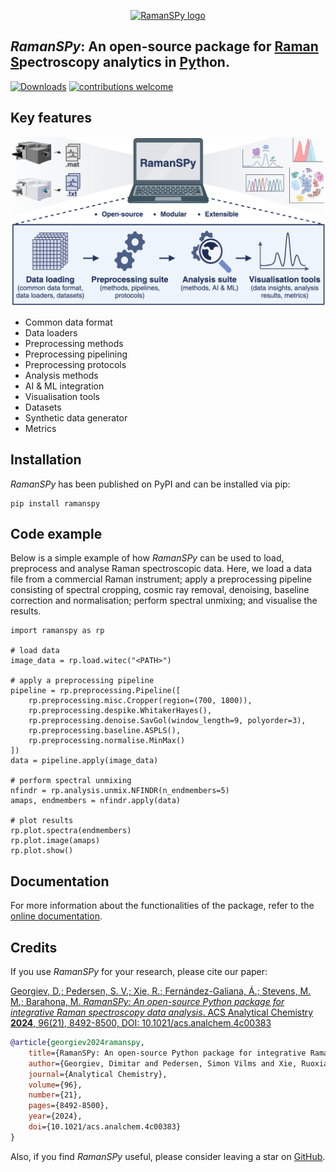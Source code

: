 <p align="center">
  <a href="https://ramanspy.readthedocs.io/">
    <img src="https://github.com/barahona-research-group/RamanSPy/blob/1121738ca4b8b64d938b81eefe32059ac33ace8e/docs/source/images/raman_logo_transparent.png" alt="RamanSPy logo"  width="300">
  </a>
</p>

## *RamanSPy*: An open-source package for <ins>Raman</ins> <ins>S</ins>pectroscopy analytics in <ins>Py</ins>thon.

[![Downloads](https://static.pepy.tech/badge/ramanspy)](https://pepy.tech/project/ramanspy)   [![contributions welcome](https://img.shields.io/badge/contributions-welcome-brightgreen.svg?style=flat)]([https://github.com/dwyl/esta/issues](https://github.com/barahona-research-group/RamanSPy/issues))


## Key features

![Overview of RamanSPy](docs/source/images/ramanspy_graphical_abstract.png)

- Common data format
- Data loaders
- Preprocessing methods
- Preprocessing pipelining
- Preprocessing protocols
- Analysis methods
- AI & ML integration
- Visualisation tools
- Datasets
- Synthetic data generator
- Metrics
  

## Installation

*RamanSPy* has been published on PyPI and can be installed
via pip:

``` console
pip install ramanspy
```

## Code example

Below is a simple example of how *RamanSPy* can be used to
load, preprocess and analyse Raman spectroscopic data. Here, we load a
data file from a commercial Raman instrument; apply a preprocessing
pipeline consisting of spectral cropping, cosmic ray removal, denoising,
baseline correction and normalisation; perform spectral unmixing; and
visualise the results.

``` 
import ramanspy as rp

# load data
image_data = rp.load.witec("<PATH>")

# apply a preprocessing pipeline
pipeline = rp.preprocessing.Pipeline([
    rp.preprocessing.misc.Cropper(region=(700, 1800)),
    rp.preprocessing.despike.WhitakerHayes(),
    rp.preprocessing.denoise.SavGol(window_length=9, polyorder=3),
    rp.preprocessing.baseline.ASPLS(),
    rp.preprocessing.normalise.MinMax()
])
data = pipeline.apply(image_data)

# perform spectral unmixing
nfindr = rp.analysis.unmix.NFINDR(n_endmembers=5)
amaps, endmembers = nfindr.apply(data)

# plot results
rp.plot.spectra(endmembers)
rp.plot.image(amaps)
rp.plot.show()
```

## Documentation

For more information about the functionalities of the package, refer to
the [online documentation](https://ramanspy.readthedocs.io).

## Credits

If you use *RamanSPy* for your research, please cite our paper:

[Georgiev, D.; Pedersen, S. V.; Xie, R.; Fernández-Galiana, Á.; Stevens, M. M.; Barahona, M. *RamanSPy: An open-source Python package for integrative Raman spectroscopy data analysis*. ACS Analytical Chemistry **2024**, 96(21), 8492-8500, DOI: 10.1021/acs.analchem.4c00383](https://pubs.acs.org/doi/10.1021/acs.analchem.4c00383)

```bibtex
@article{georgiev2024ramanspy,
    title={RamanSPy: An open-source Python package for integrative Raman spectroscopy data analysis},
    author={Georgiev, Dimitar and Pedersen, Simon Vilms and Xie, Ruoxiao and Fern{\'a}ndez-Galiana, Alvaro and Stevens, Molly M and Barahona, Mauricio},
    journal={Analytical Chemistry},
    volume={96},
    number={21},
    pages={8492-8500},
    year={2024},
    doi={10.1021/acs.analchem.4c00383}
}
```

Also, if you find *RamanSPy* useful, please consider leaving a star on [GitHub](https://github.com/barahona-research-group/RamanSPy).

